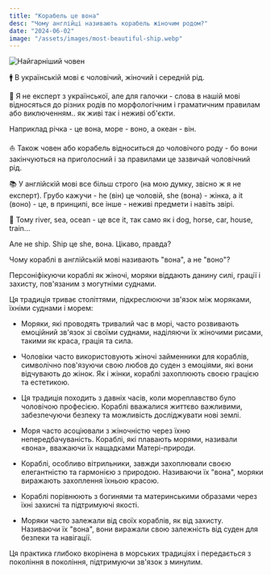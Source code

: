 ```yaml
---
title: "Корабель це вона"
desc: "Чому англійці називають корабель жіночим родом?"
date: "2024-06-02"
image: "/assets/images/most-beautiful-ship.webp"
---
```


![Найгарніший човен](/assets/images/most-beautiful-ship.webp)

🚹 В українській мові є чоловічий, жіночий і середній рід.

👅 Я не експерт з української, але для галочки - слова в нашій мові відносяться до різних родів по морфологічним і граматичним правилам або виключенням.. як живі так і неживі об'єкти.

Наприклад річка - це вона, море - воно, а океан - він.

⛵ Також човен або корабель відноситься до чоловічого роду - бо вони закінчуються на приголосний і за правилами це зазвичай чоловічний рід.

📚 У англійскій мові все більш строго (на мою думку, звісно ж я не експерт). Грубо кажучи - he (він) це чоловій, she (вона) - жінка, а it (воно) - це, в принципі, все інше - неживі предмети і навіть звірі.

🌊 Тому river, sea, ocean - це все it, так само як і dog, horse, car, house, train...

Але не ship. Ship це she, вона. Цікаво, правда?

Чому кораблі в англійській мові називають "вона", а не "воно"?

Персоніфікуючи кораблі як жіночі, моряки віддають данину силі, грації і захисту, пов'язаним з могутніми суднами.

Ця традиція триває століттями, підкреслюючи зв'язок між моряками, їхніми суднами і морем:

- Моряки, які проводять тривалий час в морі, часто розвивають емоційний зв'язок зі своїми суднами, наділяючи їх жіночими рисами, такими як краса, грація та сила.

- Чоловіки часто використовують жіночі займенники для кораблів, символічно пов'язуючи свою любов до суден з емоціями, які вони відчувають до жінок. Як і жінки, кораблі захоплюють своєю грацією та естетикою.

- Ця традиція походить з давніх часів, коли мореплавство було чоловічою професією. Кораблі вважалися життєво важливими, забезпечуючи безпеку та можливість досліджувати нові землі.

- Моря часто асоціювали з жіночністю через їхню непередбачуваність. Кораблі, які плавають морями, називали «вона», вважаючи їх нащадками Матері-природи.

- Кораблі, особливо вітрильники, завжди захоплювали своєю елегантністю та гармонією з природою. Називаючи їх "вона", моряки виражають захоплення їхньою красою.

- Кораблі порівнюють з богинями та материнськими образами через їхні захисні та підтримуючі якості.

- Моряки часто залежали від своїх кораблів, як від захисту. Називаючи їх "вона", вони виражали свою залежність від суден для безпеки та навігації.

Ця практика глибоко вкорінена в морських традиціях і передається з покоління в покоління, підтримуючи зв'язок з минулим.